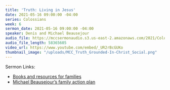 ```yaml
---
title: 'Truth: Living in Jesus'
date: 2021-05-16 09:00:00 -04:00
series: Colossians
week: 6
sermon_date: 2021-05-16 09:00:00 -04:00
speaker: Denis and Michael Beausejour
audio_file: https://mccsermonaudio.s3.us-east-2.amazonaws.com/2021/Colossians/Colossians+Week+6.mp3
audio_file_length: 58365605
video_url: https://www.youtube.com/embed/_UR2rBcGUKo
thumbnail_image: "/uploads/MCC_Truth_Grounded-In-Christ_Social.png"
---
```


Sermon Links:
* [Books and resources for families](https://docs.google.com/document/d/1ZgwbhtpwwH7omxM8Q1f25BUxpZkl-pIMeEYEA09TMm4/edit)                                                                                                                        
* [Michael Beausejour’s family action plan](https://docs.google.com/document/d/1XyAGQJGgtShA0uhYkkvGdILKPQDPdIz6OTjDcZ_8MxM/edit)